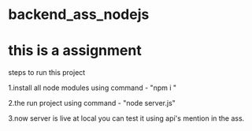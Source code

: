 # backend_ass_nodejs
# this is a assignment
steps to run this project

1.install all node modules using command - "npm i "

2.the run project using command - "node server.js"

3.now server is live at local you can test it using api's mention in the ass.